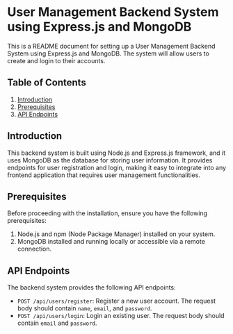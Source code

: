 # User Management Backend System using Express.js and MongoDB

This is a README document for setting up a User Management Backend System using Express.js and MongoDB. The system will allow users to create and login to their accounts.

## Table of Contents

1. [Introduction](#introduction)
2. [Prerequisites](#prerequisites)
3. [API Endpoints](#api-endpoints)


## Introduction

This backend system is built using Node.js and Express.js framework, and it uses MongoDB as the database for storing user information. It provides endpoints for user registration and login, making it easy to integrate into any frontend application that requires user management functionalities.

## Prerequisites

Before proceeding with the installation, ensure you have the following prerequisites:

1. Node.js and npm (Node Package Manager) installed on your system.
2. MongoDB installed and running locally or accessible via a remote connection.

## API Endpoints

The backend system provides the following API endpoints:

- `POST /api/users/register`: Register a new user account. The request body should contain `name`, `email`, and `password`.
- `POST /api/users/login`: Login an existing user. The request body should contain `email` and `password`.

